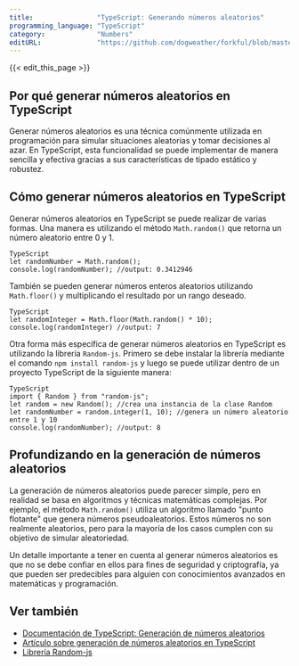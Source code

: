```yaml
---
title:                "TypeScript: Generando números aleatorios"
programming_language: "TypeScript"
category:             "Numbers"
editURL:              "https://github.com/dogweather/forkful/blob/master/content/es/typescript/generating-random-numbers.md"
---
```


{{< edit_this_page >}}

## Por qué generar números aleatorios en TypeScript

Generar números aleatorios es una técnica comúnmente utilizada en programación para simular situaciones aleatorias y tomar decisiones al azar. En TypeScript, esta funcionalidad se puede implementar de manera sencilla y efectiva gracias a sus características de tipado estático y robustez.

## Cómo generar números aleatorios en TypeScript

Generar números aleatorios en TypeScript se puede realizar de varias formas. Una manera es utilizando el método `Math.random()` que retorna un número aleatorio entre 0 y 1.

```
TypeScript
let randomNumber = Math.random();
console.log(randomNumber); //output: 0.3412946 
```

También se pueden generar números enteros aleatorios utilizando `Math.floor()` y multiplicando el resultado por un rango deseado.

```
TypeScript
let randomInteger = Math.floor(Math.random() * 10);
console.log(randomInteger) //output: 7
```

Otra forma más específica de generar números aleatorios en TypeScript es utilizando la librería `Random-js`. Primero se debe instalar la librería mediante el comando `npm install random-js` y luego se puede utilizar dentro de un proyecto TypeScript de la siguiente manera:

```
TypeScript
import { Random } from "random-js";
let random = new Random(); //crea una instancia de la clase Random
let randomNumber = random.integer(1, 10); //genera un número aleatorio entre 1 y 10
console.log(randomNumber); //output: 8
```

## Profundizando en la generación de números aleatorios

La generación de números aleatorios puede parecer simple, pero en realidad se basa en algoritmos y técnicas matemáticas complejas. Por ejemplo, el método `Math.random()` utiliza un algoritmo llamado "punto flotante" que genera números pseudoaleatorios. Estos números no son realmente aleatorios, pero para la mayoría de los casos cumplen con su objetivo de simular aleatoriedad.

Un detalle importante a tener en cuenta al generar números aleatorios es que no se debe confiar en ellos para fines de seguridad y criptografía, ya que pueden ser predecibles para alguien con conocimientos avanzados en matemáticas y programación.

## Ver también

- [Documentación de TypeScript: Generación de números aleatorios](https://www.typescriptlang.org/docs/handbook/intro-to-typescript.html#generación-de-números-aleatorios)
- [Artículo sobre generación de números aleatorios en TypeScript](https://medium.com/devtrails/random-number-generation-in-typescript-edc497371e97)
- [Librería Random-js](https://github.com/ckknight/random-js)